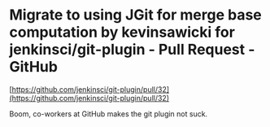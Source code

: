 <!--
id: 6388541998
link: http://tumblr.atmos.org/post/6388541998/migrate-to-using-jgit-for-merge-base-computation-by
slug: migrate-to-using-jgit-for-merge-base-computation-by
date: Fri Jun 10 2011 10:15:59 GMT-0700 (PDT)
publish: 2011-06-010
tags: 
title: Migrate to using JGit for merge base computation by kevinsawicki for jenkinsci/git-plugin - Pull Request - GitHub
-->


Migrate to using JGit for merge base computation by kevinsawicki for jenkinsci/git-plugin - Pull Request - GitHub
=================================================================================================================

[https://github.com/jenkinsci/git-plugin/pull/32](https://github.com/jenkinsci/git-plugin/pull/32)

Boom, co-workers at GitHub makes the git plugin not suck.

